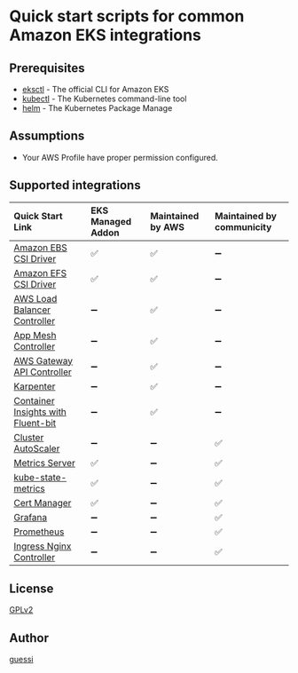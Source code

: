 # Quick start scripts for common Amazon EKS integrations

## Prerequisites

- [eksctl](https://eksctl.io/) - The official CLI for Amazon EKS
- [kubectl](https://kubernetes.io/docs/tasks/tools/) - The Kubernetes command-line tool
- [helm](https://helm.sh/) - The Kubernetes Package Manage

## Assumptions

- Your AWS Profile have proper permission configured.

## Supported integrations

| Quick Start Link                                                                  | EKS Managed Addon         | Maintained by AWS         | Maintained by communicity |
|:----------------------------------------------------------------------------------|:--------------------------|:--------------------------|:--------------------------|
| [Amazon EBS CSI Driver](./scripts/aws-ebs-csi-driver)                             | :white_check_mark:        | :white_check_mark:        | :heavy_minus_sign:        |
| [Amazon EFS CSI Driver](./scripts/aws-efs-csi-driver)                             | :white_check_mark:        | :white_check_mark:        | :heavy_minus_sign:        |
| [AWS Load Balancer Controller](./scripts/aws-load-balancer-controller)            | :heavy_minus_sign:        | :white_check_mark:        | :heavy_minus_sign:        |
| [App Mesh Controller](./scripts/appmesh-controller)                               | :heavy_minus_sign:        | :white_check_mark:        | :heavy_minus_sign:        |
| [AWS Gateway API Controller](./scripts/aws-gateway-api-controller)                | :heavy_minus_sign:        | :white_check_mark:        | :heavy_minus_sign:        |
| [Karpenter](./scripts/karpenter)                                                  | :heavy_minus_sign:        | :white_check_mark:        | :heavy_minus_sign:        |
| [Container Insights with Fluent-bit](./scripts/container-insights-with-fluentBit) | :heavy_minus_sign:        | :white_check_mark:        | :heavy_minus_sign:        |
| [Cluster AutoScaler](./scripts/cluster-autoscaler)                                | :heavy_minus_sign:        | :heavy_minus_sign:        | :white_check_mark:        |
| [Metrics Server](./scripts/metrics-server)                                        | :white_check_mark:        | :heavy_minus_sign:        | :white_check_mark:        |
| [kube-state-metrics](./scripts/kube-state-metrics)                                | :white_check_mark:        | :heavy_minus_sign:        | :white_check_mark:        |
| [Cert Manager](./scripts/cert-manager)                                            | :white_check_mark:        | :heavy_minus_sign:        | :white_check_mark:        |
| [Grafana](./scripts/grafana)                                                      | :heavy_minus_sign:        | :heavy_minus_sign:        | :white_check_mark:        |
| [Prometheus](./scripts/prometheus)                                                | :heavy_minus_sign:        | :heavy_minus_sign:        | :white_check_mark:        |
| [Ingress Nginx Controller](./scripts/ingress-nginx-controller)                    | :heavy_minus_sign:        | :heavy_minus_sign:        | :white_check_mark:        |

## License

[GPLv2](LICENSE)

## Author

[guessi](https://github.com/guessi)
